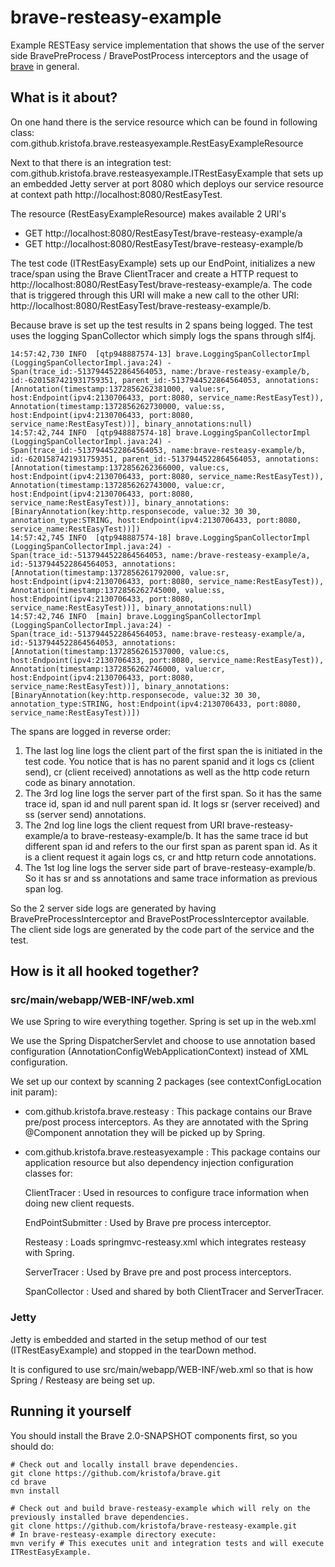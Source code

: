 # brave-resteasy-example #

Example RESTEasy service implementation that shows the use of the server side BravePreProcess / BravePostProcess interceptors 
and the usage of [brave](https://github.com/kristofa/brave) in general.

## What is it about? ##

On one hand there is the service resource which can be found in following class: 
com.github.kristofa.brave.resteasyexample.RestEasyExampleResource

Next to that there is an integration test: com.github.kristofa.brave.resteasyexample.ITRestEasyExample that sets up
an embedded Jetty server at port 8080 which deploys our service resource at context path http://localhost:8080/RestEasyTest.

The resource (RestEasyExampleResource) makes available 2 URI's

*   GET http://localhost:8080/RestEasyTest/brave-resteasy-example/a
*   GET http://localhost:8080/RestEasyTest/brave-resteasy-example/b


The test code (ITRestEasyExample) sets up our EndPoint, initializes a new trace/span using the Brave ClientTracer
and create a HTTP request to http://localhost:8080/RestEasyTest/brave-resteasy-example/a. The code that is triggered through
this URI will make a new call to the other URI: http://localhost:8080/RestEasyTest/brave-resteasy-example/b.

Because brave is set up the test results in 2 spans being logged. The test uses the logging SpanCollector which simply logs the spans through slf4j.

    14:57:42,730 INFO  [qtp948887574-13] brave.LoggingSpanCollectorImpl (LoggingSpanCollectorImpl.java:24) - Span(trace_id:-5137944522864564053, name:/brave-resteasy-example/b, id:-6201587421931759351, parent_id:-5137944522864564053, annotations:[Annotation(timestamp:1372856262381000, value:sr, host:Endpoint(ipv4:2130706433, port:8080, service_name:RestEasyTest)), Annotation(timestamp:1372856262730000, value:ss, host:Endpoint(ipv4:2130706433, port:8080, service_name:RestEasyTest))], binary_annotations:null)
    14:57:42,744 INFO  [qtp948887574-18] brave.LoggingSpanCollectorImpl (LoggingSpanCollectorImpl.java:24) - Span(trace_id:-5137944522864564053, name:brave-resteasy-example/b, id:-6201587421931759351, parent_id:-5137944522864564053, annotations:[Annotation(timestamp:1372856262366000, value:cs, host:Endpoint(ipv4:2130706433, port:8080, service_name:RestEasyTest)), Annotation(timestamp:1372856262743000, value:cr, host:Endpoint(ipv4:2130706433, port:8080, service_name:RestEasyTest))], binary_annotations:[BinaryAnnotation(key:http.responsecode, value:32 30 30, annotation_type:STRING, host:Endpoint(ipv4:2130706433, port:8080, service_name:RestEasyTest))])
    14:57:42,745 INFO  [qtp948887574-18] brave.LoggingSpanCollectorImpl (LoggingSpanCollectorImpl.java:24) - Span(trace_id:-5137944522864564053, name:/brave-resteasy-example/a, id:-5137944522864564053, annotations:[Annotation(timestamp:1372856261792000, value:sr, host:Endpoint(ipv4:2130706433, port:8080, service_name:RestEasyTest)), Annotation(timestamp:1372856262745000, value:ss, host:Endpoint(ipv4:2130706433, port:8080, service_name:RestEasyTest))], binary_annotations:null)
    14:57:42,746 INFO  [main] brave.LoggingSpanCollectorImpl (LoggingSpanCollectorImpl.java:24) - Span(trace_id:-5137944522864564053, name:brave-resteasy-example/a, id:-5137944522864564053, annotations:[Annotation(timestamp:1372856261537000, value:cs, host:Endpoint(ipv4:2130706433, port:8080, service_name:RestEasyTest)), Annotation(timestamp:1372856262746000, value:cr, host:Endpoint(ipv4:2130706433, port:8080, service_name:RestEasyTest))], binary_annotations:[BinaryAnnotation(key:http.responsecode, value:32 30 30, annotation_type:STRING, host:Endpoint(ipv4:2130706433, port:8080, service_name:RestEasyTest))])

The spans are logged in reverse order:

1.  The last log line logs the client part of the first span the is initiated in the test code. 
    You notice that is has no parent spanid and it logs cs (client send), cr (client received) annotations as well as the http code return code as binary annotation.
2.  The 3rd log line logs the server part of the first span. So it has the same trace id, span id and null parent span id. 
    It logs sr (server received) and ss (server send) annotations.
3.  The 2nd log line logs the client request from URI brave-resteasy-example/a to brave-resteasy-example/b. 
    It has the same trace id but different span id and refers to the our first span as parent span id. 
    As it is a client request it again logs cs, cr and http return code annotations.
4.  The 1st log line logs the server side part of brave-resteasy-example/b. 
    So it has sr and ss annotations and same trace information as previous span log.

So the 2 server side logs are generated by having BravePreProcessInterceptor and BravePostProcessInterceptor available.
The client side logs are generated by the code part of the service and the test.

## How is it all hooked together? ##

### src/main/webapp/WEB-INF/web.xml ###

We use Spring to wire everything together. Spring is set up in the web.xml

We use the Spring DispatcherServlet and choose to use annotation based configuration (AnnotationConfigWebApplicationContext) instead of
XML configuration.

We set up our context by scanning 2 packages (see contextConfigLocation init param):

*   com.github.kristofa.brave.resteasy : This package contains our Brave pre/post process interceptors. 
    As they are annotated with the Spring @Component annotation they will be picked up by Spring.
*   com.github.kristofa.brave.resteasyexample : This package contains our application resource but also dependency injection configuration 
    classes for:
  
    ClientTracer : Used in resources to configure trace information when doing new client requests.
    
    EndPointSubmitter : Used by Brave pre process interceptor.
    
    Resteasy : Loads springmvc-resteasy.xml which integrates resteasy with Spring.
    
    ServerTracer : Used by Brave pre and post process interceptors.
    
    SpanCollector : Used and shared by both ClientTracer and ServerTracer.
    
### Jetty ###

Jetty is embedded and started in the setup method of our test (ITRestEasyExample) and stopped in the tearDown method.

It is configured to use src/main/webapp/WEB-INF/web.xml so that is how Spring / Resteasy are being set up.

## Running it yourself ##

You should install the Brave 2.0-SNAPSHOT components first, so you should do:
    
    # Check out and locally install brave dependencies.
    git clone https://github.com/kristofa/brave.git
    cd brave
    mvn install
    
    # Check out and build brave-resteasy-example which will rely on the previously installed brave dependencies.    
    git clone https://github.com/kristofa/brave-resteasy-example.git
    # In brave-resteasy-example directory execute:
    mvn verify # This executes unit and integration tests and will execute ITRestEasyExample.


    

    